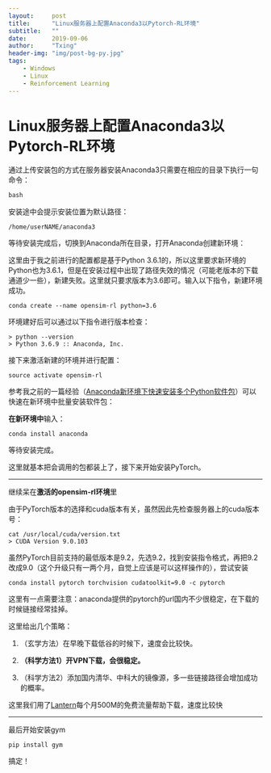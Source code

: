 ```yaml
---
layout:     post
title:      "Linux服务器上配置Anaconda3以Pytorch-RL环境"
subtitle:   ""
date:       2019-09-06
author:     "Txing"
header-img: "img/post-bg-py.jpg"
tags:
    - Windows
    - Linux
    - Reinforcement Learning
---
```


# Linux服务器上配置Anaconda3以Pytorch-RL环境

通过上传安装包的方式在服务器安装Anaconda3只需要在相应的目录下执行一句命令：

```python
bash 
```

安装途中会提示安装位置为默认路径：

```
/home/userNAME/anaconda3
```

等待安装完成后，切换到Anaconda所在目录，打开Anaconda创建新环境：

这里由于我之前进行的配置都是基于Python 3.6.1的，所以这里要求新环境的Python也为3.6.1，但是在安装过程中出现了路径失效的情况（可能老版本的下载通道少一些），新建失败。这里就只要求版本为3.6即可。输入以下指令，新建环境成功。

```
conda create --name opensim-rl python=3.6
```

环境建好后可以通过以下指令进行版本检查：

```
> python --version
> Python 3.6.9 :: Anaconda, Inc.
```

接下来激活新建的环境并进行配置：

```
source activate opensim-rl
```

参考我之前的一篇经验（[Anaconda新环境下快速安装多个Python软件包](<https://zhuanlan.zhihu.com/p/30636305>)）可以快速在新环境中批量安装软件包：

**在新环境中**输入：

```
conda install anaconda 
```

等待安装完成。

这里就基本把会调用的包都装上了，接下来开始安装PyTorch。

---

继续呆在**激活的opensim-rl环境**里

由于PyTorch版本的选择和cuda版本有关，虽然因此先检查服务器上的cuda版本号：

```
cat /usr/local/cuda/version.txt
> CUDA Version 9.0.103
```

虽然PyTorch目前支持的最低版本是9.2，先选9.2，找到安装指令格式，再把9.2改成9.0（这个升级只有一两个月，自觉上应该是可以这样操作的），尝试安装

```
conda install pytorch torchvision cudatoolkit=9.0 -c pytorch
```

这里有一点需要注意：anaconda提供的pytorch的url国内不少很稳定，在下载的时候链接经常挂掉。

这里给出几个策略：

1. （玄学方法）在早晚下载低谷的时候下，速度会比较快。

2. **（科学方法1）开VPN下载，会很稳定。**
3. （科学方法2）添加国内清华、中科大的镜像源，多一些链接路径会增加成功的概率。

这里我们用了[Lantern](<http://www.landeng26.info/>)每个月500M的免费流量帮助下载，速度比较快

---

最后开始安装gym

```
pip install gym
```

搞定！






